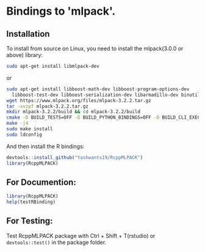 # Bindings to 'mlpack'.

## Installation

To install from source on Linux, you need to install the mlpack(3.0.0 or above) library:

```sh
sudo apt-get install libmlpack-dev
```
or 

```sh
sudo apt-get install libboost-math-dev libboost-program-options-dev
  libboost-test-dev libboost-serialization-dev libarmadillo-dev binutils-dev
wget https://www.mlpack.org/files/mlpack-3.2.2.tar.gz
tar -xvzpf mlpack-3.2.2.tar.gz
mkdir mlpack-3.2.2/build && cd mlpack-3.2.2/build
cmake -D BUILD_TESTS=OFF -D BUILD_PYTHON_BINDINGS=OFF -D BUILD_CLI_EXECUTABLES=OFF ../
make -j4
sudo make install
sudo ldconfig
```

And then install the R bindings:

```r
devtools::install_github("Yashwants19/RcppMLPACK")
library(RcppMLPACK)
```

## For Documention:

```r
library(RcppMLPACK)
help(testRBinding)
```

## For Testing:

Test RcppMLPACK package with Ctrl + Shift + T(rstudio) or `devtools::test()` in the package folder.


